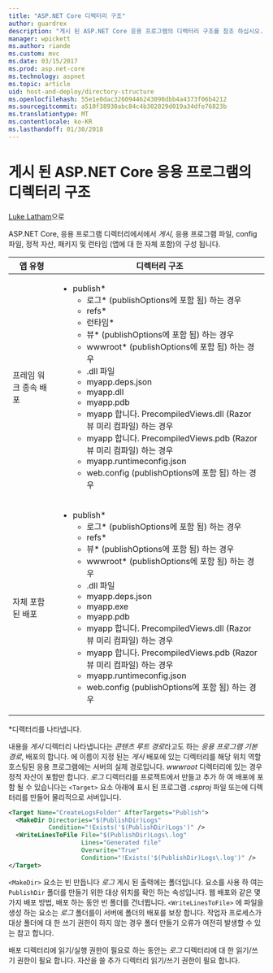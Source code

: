 ```yaml
---
title: "ASP.NET Core 디렉터리 구조"
author: guardrex
description: "게시 된 ASP.NET Core 응용 프로그램의 디렉터리 구조를 참조 하십시오."
manager: wpickett
ms.author: riande
ms.custom: mvc
ms.date: 03/15/2017
ms.prod: asp.net-core
ms.technology: aspnet
ms.topic: article
uid: host-and-deploy/directory-structure
ms.openlocfilehash: 55e1e0dac32609446243098dbb4a4373f06b4212
ms.sourcegitcommit: a510f38930abc84c4b302029d019a34dfe76823b
ms.translationtype: MT
ms.contentlocale: ko-KR
ms.lasthandoff: 01/30/2018
---
```

# <a name="directory-structure-of-published-aspnet-core-apps"></a>게시 된 ASP.NET Core 응용 프로그램의 디렉터리 구조

[Luke Latham](https://github.com/guardrex)으로

ASP.NET Core, 응용 프로그램 디렉터리에서에서 *게시*, 응용 프로그램 파일, config 파일, 정적 자산, 패키지 및 런타임 (앱에 대 한 자체 포함)의 구성 됩니다.

| 앱 유형                       | 디렉터리 구조 |
| ------------------------------ | ------------------- |
| 프레임 워크 종속 배포 | <ul><li>publish\*<ul><li>로그\* (publishOptions에 포함 됨) 하는 경우</li><li>refs\*</li><li>런타임\*</li><li>뷰\* (publishOptions에 포함 됨) 하는 경우</li><li>wwwroot\* (publishOptions에 포함 됨) 하는 경우</li><li>.dll 파일</li><li>myapp.deps.json</li><li>myapp.dll</li><li>myapp.pdb</li><li>myapp 합니다. PrecompiledViews.dll (Razor 뷰 미리 컴파일) 하는 경우</li><li>myapp 합니다. PrecompiledViews.pdb (Razor 뷰 미리 컴파일) 하는 경우</li><li>myapp.runtimeconfig.json</li><li>web.config (publishOptions에 포함 됨) 하는 경우</li></ul></li></ul> |
| 자체 포함된 배포      | <ul><li>publish\*<ul><li>로그\* (publishOptions에 포함 됨) 하는 경우</li><li>refs\*</li><li>뷰\* (publishOptions에 포함 됨) 하는 경우</li><li>wwwroot\* (publishOptions에 포함 됨) 하는 경우</li><li>.dll 파일</li><li>myapp.deps.json</li><li>myapp.exe</li><li>myapp.pdb</li><li>myapp 합니다. PrecompiledViews.dll (Razor 뷰 미리 컴파일) 하는 경우</li><li>myapp 합니다. PrecompiledViews.pdb (Razor 뷰 미리 컴파일) 하는 경우</li><li>myapp.runtimeconfig.json</li><li>web.config (publishOptions에 포함 됨) 하는 경우</li></ul></li></ul> |
\*디렉터리를 나타냅니다.

내용을 *게시* 디렉터리 나타냅니다는 *콘텐츠 루트 경로*라고도 하는 *응용 프로그램 기본 경로*, 배포의 합니다. 에 이름이 지정 된는 *게시* 배포에 있는 디렉터리를 해당 위치 역할 호스팅된 응용 프로그램에는 서버의 실제 경로입니다. *wwwroot* 디렉터리에 있는 경우 정적 자산이 포함만 합니다. *로그* 디렉터리를 프로젝트에서 만들고 추가 하 여 배포에 포함 될 수 있습니다는 `<Target>` 요소 아래에 표시 된 프로그램 *.csproj* 파일 또는에 디렉터리를 만들어 물리적으로 서버입니다.

```xml
<Target Name="CreateLogsFolder" AfterTargets="Publish">
  <MakeDir Directories="$(PublishDir)Logs" 
           Condition="!Exists('$(PublishDir)Logs')" />
  <WriteLinesToFile File="$(PublishDir)Logs\.log" 
                    Lines="Generated file" 
                    Overwrite="True" 
                    Condition="!Exists('$(PublishDir)Logs\.log')" />
</Target>
```

`<MakeDir>` 요소는 빈 만듭니다 *로그* 게시 된 출력에는 폴더입니다. 요소를 사용 하 여는 `PublishDir` 폴더를 만들기 위한 대상 위치를 확인 하는 속성입니다. 웹 배포와 같은 몇 가지 배포 방법, 배포 하는 동안 빈 폴더를 건너뜁니다. `<WriteLinesToFile>` 에 파일을 생성 하는 요소는 *로그* 폴더를이 서버에 폴더의 배포를 보장 합니다. 작업자 프로세스가 대상 폴더에 대 한 쓰기 권한이 하지 않는 경우 폴더 만들기 오류가 여전히 발생할 수 있는 참고 합니다.

배포 디렉터리에 읽기/실행 권한이 필요로 하는 동안는 *로그* 디렉터리에 대 한 읽기/쓰기 권한이 필요 합니다. 자산을 쓸 추가 디렉터리 읽기/쓰기 권한이 필요 합니다.
